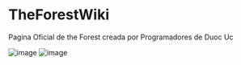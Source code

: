 # TheForestWiki
Pagina Oficial de the Forest creada por Programadores de Duoc Uc

![image](https://github.com/CmFonsecaS/TheForestWiki/assets/106397512/143fec03-5b29-489a-a70e-5ab0748f6457)
![image](https://github.com/CmFonsecaS/TheForestWiki/assets/106397512/e934696a-5f45-4638-b99a-6e845b989e11)

